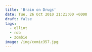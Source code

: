 ```yaml
---
title: 'Brain on Drugs'
date: Tue, 26 Oct 2010 21:21:00 +0000
draft: false
tags:
  - elliot
  - rob
  - zombie
image: /img/comic357.jpg
---
```


